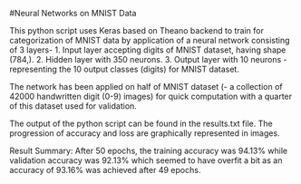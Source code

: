 #Neural Networks on MNIST Data

This python script uses Keras based on Theano backend to train for categorization of MNIST data by application of a neural network consisting of 3 layers- 
	1. Input layer accepting digits of MNIST dataset, having shape (784,).
	2. Hidden layer with 350 neurons.
	3. Output layer with 10 neurons - representing the 10 output classes (digits) for MNIST dataset.

The network has been applied on half of MNIST dataset (- a collection of 42000 handwritten digit (0-9) images) for quick computation with a quarter of this dataset used for validation.

The output of the python script can be found in the results.txt file. The progression of accuracy and loss are graphically represented in images.

Result Summary:
After 50 epochs, the training accuracy was 94.13% while validation accuracy was 92.13% which seemed to have overfit a bit as an accuracy of 93.16% was achieved after 49 epochs.
